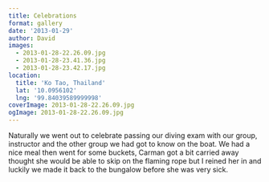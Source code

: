 ```yaml
---
title: Celebrations
format: gallery
date: '2013-01-29'
author: David
images:
  - 2013-01-28-22.26.09.jpg
  - 2013-01-28-23.41.36.jpg
  - 2013-01-28-23.42.17.jpg
location:
  title: 'Ko Tao, Thailand'
  lat: '10.0956102'
  lng: '99.84039589999998'
coverImage: 2013-01-28-22.26.09.jpg
ogImage: 2013-01-28-22.26.09.jpg
---
```

Naturally we went out to celebrate passing our diving exam with our group, instructor and the other group we had got to know on the boat. We had a nice meal then went for some buckets, Carman got a bit carried away thought she would be able to skip on the flaming rope but I reined her in and luckily we made it back to the bungalow before she was very sick.
